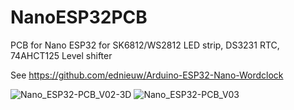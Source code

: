 # NanoESP32PCB
PCB for Nano ESP32 for SK6812/WS2812 LED strip, DS3231 RTC, 74AHCT125 Level shifter

See https://github.com/ednieuw/Arduino-ESP32-Nano-Wordclock

![Nano_ESP32-PCB_V02-3D](https://github.com/ednieuw/NanoESP32PCB/assets/12166816/63c0b8f3-2b79-4ef3-b714-598a88930be0)
![Nano_ESP32-PCB_V03](https://github.com/ednieuw/NanoESP32PCB/assets/12166816/f7beb529-d733-427c-8168-9b1af6101a61)
